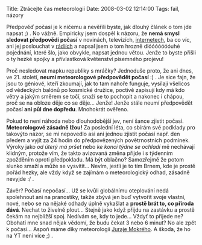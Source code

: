 Title: Ztrácejte čas meteorologií
Date: 2008-03-02 12:14:00
Tags: fail, názory

Předpověď počasí je k ničemu a nevěřili byste, jak dlouhý článek o tom jde napsat ;) . No vážně. Empiricky jsem dospěl k názoru, že **nemá smysl sledovat předpovědi počasí** v novinách, televizích, [internetech](http://cs.wikipedia.org/wiki/České_internetové_memy#V.C4.9Bra_Pohlov.C3.A1), ba co víc, ani jej poslouchat v [rádiích](http://cs.wikipedia.org/wiki/Radium) a napsal jsem o tom hrozně dlóóóóóóóuhé pojednání, které šlo, jako obvykle, napsat jednou větou. Jenže to byste přišli o ty hezké spojky a přívlastková květenství písemného projevu!

Proč nesledovat mapku republiky s mráčky? Jednoduše proto, že ani dnes, ve 21. století, **neumí meteorologové předpovědět počasí** :) . Je sice fajn, že jsou to géniové, kteří zkoumají, jak to tam nahoře funguje, vysílají všelicos od vědeckých balónů po kosmické družice, poctivě zapisují kdy má kdo větry a jakým směrem se točí, snaží se to pochopit a nakonec i chápou, proč se na obloze děje co se děje… Jenže! Jenže stále neumí předpovědět počasí **ani půl dne dopředu**. Mnohokrát ověřeno.

Pokud to není náhoda nebo dlouhodobější jev, není šance zjistit počasí. **Meteorologové zásadně lžou!** Za poslední léta, co sbírám své podklady pro takovýto názor, se mi nepovedlo asi ani jednou zjistit počasí např. den předem a vyjít za 24 hodin do předpovězených povětrnostních podmínek. Výroky jako *od úterý má pršet* nebo *ke konci týdne se ochladí* mě nechávají klidným, protože vím, že takto avizovaná změna přijde i s týdenním zpožděním oproti předpokladu. Má být oblačno? Samozřejmě že potom slunko smaží a může se vysvítit… Nevím, jestli je to tím Brnem, kde je prostě pořád hezky, ale vždy když se zajímám o meteorologický odhad, zásadně nevyjde :/ .

Závěr? Počasí nepočasí… Už se kvůli globálnímu oteplování nedá spolehnout ani na pranostiky, takže zbývá jen buď vytvořit svoje vlastní, nové, nebo se na nějaké odhady úplně vykašlat a **prostě brát to, co příroda dává**. Nechat to živelně plout… Stejně jako když přijdu na zastávku a prostě čekám na nejbližší spoj. Nedívám se, kdy to jede… Vždyť to přijede ne? Obohatí mne snad nějak vědomí, že budu čekat 3 nebo 6 minut? No ale zpět k počasí… Aspoň máme díky meteorologii [Juraje Mokrého](http://www.youtube.com/results?search_query=pocasie+mokry). A škoda, že ho na YT není více ;) .
